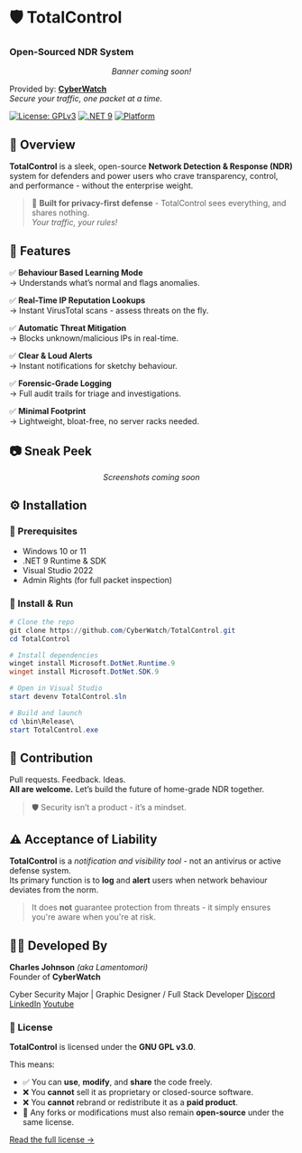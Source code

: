 # 🛡️ TotalControl
### **Open-Sourced NDR System**  
<p align="center">
  <i>Banner coming soon!</i>
</p>

Provided by: [**CyberWatch**](https://github.com/Lamentomori)  
_Secure your traffic, one packet at a time._

[![License: GPLv3](https://img.shields.io/badge/License-GPL-blue.svg)](https://opensource.org/license/gpl-3-0) [![.NET 9](https://img.shields.io/badge/.NET-9-blueviolet.svg)](https://chatgpt.com/c/680bf51b-e0a0-800e-8a72-c38d436c036b) [![Platform](https://img.shields.io/badge/Platform-Windows_10%20%7C%20Windows_11-0078d7.svg)](https://chatgpt.com/c/680bf51b-e0a0-800e-8a72-c38d436c036b)

## 🚀 Overview

**TotalControl** is a sleek, open-source **Network Detection & Response (NDR)** system for defenders and power users who crave transparency, control, and performance - without the enterprise weight.

> 🔐 **Built for privacy-first defense** - TotalControl sees everything, and shares nothing.  
> _Your traffic, your rules!_

## 🧠 Features

✅ **Behaviour Based Learning Mode**  
→ Understands what’s normal and flags anomalies.

✅ **Real-Time IP Reputation Lookups**  
→ Instant VirusTotal scans - assess threats on the fly.

✅ **Automatic Threat Mitigation**  
→ Blocks unknown/malicious IPs in real-time.

✅ **Clear & Loud Alerts**  
→ Instant notifications for sketchy behaviour.

✅ **Forensic-Grade Logging**  
→ Full audit trails for triage and investigations.

✅ **Minimal Footprint**  
→ Lightweight, bloat-free, no server racks needed.

## 📷 Sneak Peek

<p align="center">
  <i>Screenshots coming soon</i>
</p>

## ⚙️ Installation

### 🧰 Prerequisites

- Windows 10 or 11  
- .NET 9 Runtime & SDK  
- Visual Studio 2022  
- Admin Rights (for full packet inspection)

### 🚦 Install & Run

```powershell
# Clone the repo
git clone https://github.com/CyberWatch/TotalControl.git
cd TotalControl

# Install dependencies
winget install Microsoft.DotNet.Runtime.9
winget install Microsoft.DotNet.SDK.9

# Open in Visual Studio
start devenv TotalControl.sln

# Build and launch
cd \bin\Release\
start TotalControl.exe
````

## 🧩 Contribution

Pull requests. Feedback. Ideas.  
**All are welcome.** Let’s build the future of home-grade NDR together.

> 🛡️ Security isn’t a product - it’s a mindset.

## ⚠️ Acceptance of Liability

**TotalControl** is a _notification and visibility tool_ - not an antivirus or active defense system.  
Its primary function is to **log** and **alert** users when network behaviour deviates from the norm.

> It does **not** guarantee protection from threats - it simply ensures you're aware when you're at risk.

## 👨‍💻 Developed By

**Charles Johnson** _(aka Lamentomori)_  
Founder of **CyberWatch**

Cyber Security Major | Graphic Designer / Full Stack Developer
[Discord]()
[LinkedIn]()
[Youtube]()
### 📄 License
**TotalControl** is licensed under the **GNU GPL v3.0**.  

This means:
- ✅ You can **use**, **modify**, and **share** the code freely.
- ❌ You **cannot** sell it as proprietary or closed-source software.
- ❌ You **cannot** rebrand or redistribute it as a **paid product**.
- 🔄 Any forks or modifications must also remain **open-source** under the same license.

[Read the full license →](https://opensource.org/license/gpl-3-0/)
